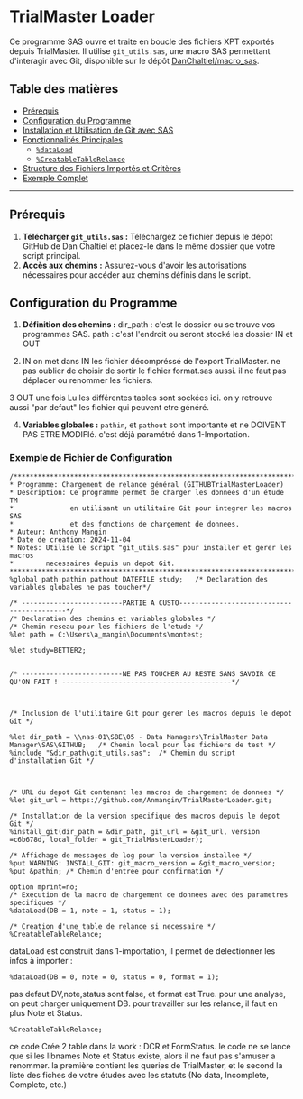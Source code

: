 # TrialMaster Loader

Ce programme SAS ouvre et traite en boucle des fichiers XPT exportés depuis TrialMaster. Il utilise `git_utils.sas`, une macro SAS permettant d'interagir avec Git, disponible sur le dépôt [DanChaltiel/macro_sas](https://github.com/DanChaltiel/macro_sas). 

## Table des matières
- [Prérequis](#prérequis)
- [Configuration du Programme](#configuration-du-programme)
- [Installation et Utilisation de Git avec SAS](#installation-et-utilisation-de-git-avec-sas)
- [Fonctionnalités Principales](#fonctionnalités-principales)
  - [`%dataLoad`](#fonction-dataload)
  - [`%CreatableTableRelance`](#fonction-creatablerelance)
- [Structure des Fichiers Importés et Critères](#structure-des-fichiers-importés-et-critères)
- [Exemple Complet](#exemple-complet)

---

## Prérequis

1. **Télécharger `git_utils.sas` :** Téléchargez ce fichier depuis le dépôt GitHub de Dan Chaltiel et placez-le dans le même dossier que votre script principal.
2. **Accès aux chemins :** Assurez-vous d'avoir les autorisations nécessaires pour accéder aux chemins définis dans le script.

## Configuration du Programme

1. **Définition des chemins :**
     dir_path : c'est le dossier ou se trouve vos programmes SAS. 
     path : c'est l'endroit ou seront stocké les dossier IN et OUT

2. IN
    on met dans IN les fichier décompréssé de l'export TrialMaster. ne pas oublier de choisir de sortir le fichier format.sas aussi. il ne faut pas déplacer ou renommer les fichiers.

3 OUT
  une fois Lu les différentes tables sont sockées ici. on y retrouve aussi "par defaut" les fichier qui peuvent etre généré.

  

4. **Variables globales :**
   `pathin`, et `pathout`  sont importante et ne DOIVENT PAS ETRE MODIFIé. c'est déjà paramétré dans 1-Importation.

### Exemple de Fichier de Configuration

```sas
/******************************************************************************
* Programme: Chargement de relance général (GITHUBTrialMasterLoader)
* Description: Ce programme permet de charger les donnees d'un étude TM
*              en utilisant un utilitaire Git pour integrer les macros SAS
*              et des fonctions de chargement de donnees.
* Auteur: Anthony Mangin
* Date de creation: 2024-11-04
* Notes: Utilise le script "git_utils.sas" pour installer et gerer les macros
*        necessaires depuis un depot Git.
******************************************************************************/
%global path pathin pathout DATEFILE study;   /* Declaration des variables globales ne pas toucher*/

/* -------------------------PARTIE A CUSTO------------------------------------------*/
/* Declaration des chemins et variables globales */
/* Chemin reseau pour les fichiers de l'etude */
%let path = C:\Users\a_mangin\Documents\montest;

%let study=BETTER2;


/* -------------------------NE PAS TOUCHER AU RESTE SANS SAVOIR CE QU'ON FAIT ! ------------------------------------------*/



/* Inclusion de l'utilitaire Git pour gerer les macros depuis le depot Git */

%let dir_path = \\nas-01\SBE\05 - Data Managers\TrialMaster Data Manager\SAS\GITHUB;   /* Chemin local pour les fichiers de test */
%include "&dir_path\git_utils.sas";  /* Chemin du script d'installation Git */



/* URL du depot Git contenant les macros de chargement de donnees */
%let git_url = https://github.com/Anmangin/TrialMasterLoader.git;

/* Installation de la version specifique des macros depuis le depot Git */
%install_git(dir_path = &dir_path, git_url = &git_url, version =c6b678d, local_folder = git_TrialMasterLoader);

/* Affichage de messages de log pour la version installee */
%put WARNING: INSTALL_GIT: git_macro_version = &git_macro_version;
%put &pathin; /* Chemin d'entree pour confirmation */

option mprint=no;
/* Execution de la macro de chargement de donnees avec des parametres specifiques */
%dataLoad(DB = 1, note = 1, status = 1);

/* Creation d'une table de relance si necessaire */
%CreatableTableRelance;
```
dataLoad est construit dans 1-importation,
il permet de delectionner les infos à importer :
```sas
%dataLoad(DB = 0, note = 0, status = 0, format = 1);
```
pas defaut DV,note,status sont false, et format est True.
pour une analyse, on peut charger uniquement DB. pour travailler sur les relance, il faut en plus Note et Status.


```sas
%CreatableTableRelance;
```
ce code Crée 2 table dans la work : DCR et FormStatus. le code ne se lance que si les libnames Note et Status existe, alors il ne faut pas s'amuser a renommer.  la première contient les queries de TrialMaster, et le second la liste des fiches de votre études avec les statuts (No data, Incomplete, Complete, etc.)
